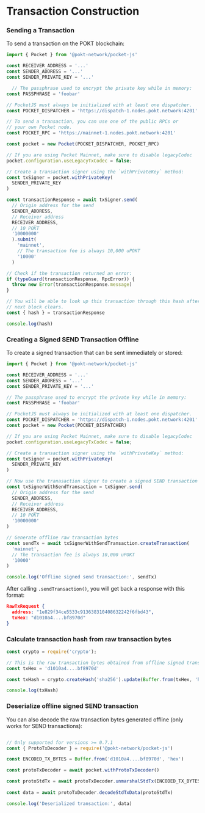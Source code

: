# Transaction Construction

### Sending a Transaction

To send a transaction on the POKT blockchain:

```javascript
import { Pocket } from '@pokt-network/pocket-js'

const RECEIVER_ADDRESS = '...'
const SENDER_ADDRESS = '...'
const SENDER_PRIVATE_KEY = '...'

  // The passphrase used to encrypt the private key while in memory:
const PASSPHRASE = 'foobar'

// PocketJS must always be initialized with at least one dispatcher.
const POCKET_DISPATCHER = 'https://dispatch-1.nodes.pokt.network:4201'

// To send a transaction, you can use one of the public RPCs or
// your own Pocket node.
const POCKET_RPC = 'https://mainnet-1.nodes.pokt.network:4201'

const pocket = new Pocket(POCKET_DISPATCHER, POCKET_RPC)

// If you are using Pocket Mainnet, make sure to disable legacyCodec
pocket.configuration.useLegacyTxCodec = false;

// Create a transaction signer using the `withPrivateKey` method:
const txSigner = pocket.withPrivateKey(
  SENDER_PRIVATE_KEY
)

const transactionResponse = await txSigner.send(
  // Origin address for the send
  SENDER_ADDRESS, 
  // Receiver address
  RECEIVER_ADDRESS,
  // 10 POKT
  '10000000'
  ).submit(
    'mainnet',
    // The transaction fee is always 10,000 uPOKT
    '10000'
  )

// Check if the transaction returned an error:
if (typeGuard(transactionResponse, RpcError)) {
  throw new Error(transactionResponse.message)
}

// You will be able to look up this transaction through this hash after the 
// next block clears.
const { hash } = transactionResponse

console.log(hash)
```

### Creating a Signed SEND Transaction Offline

To create a signed transaction that can be sent immediately or stored:

```javascript
import { Pocket } from '@pokt-network/pocket-js'

const RECEIVER_ADDRESS = '...'
const SENDER_ADDRESS = '...'
const SENDER_PRIVATE_KEY = '...'

// The passphrase used to encrypt the private key while in memory:
const PASSPHRASE = 'foobar'

// PocketJS must always be initialized with at least one dispatcher.
const POCKET_DISPATCHER = 'https://dispatch-1.nodes.pokt.network:4201'
const pocket = new Pocket(POCKET_DISPATCHER)

// If you are using Pocket Mainnet, make sure to disable legacyCodec
pocket.configuration.useLegacyTxCodec = false;

// Create a transaction signer using the `withPrivateKey` method:
const txSigner = pocket.withPrivateKey(
  SENDER_PRIVATE_KEY
)

// Now use the tranasaction signer to create a signed SEND transaction
const txSignerWithSendTransaction = txSigner.send(
  // Origin address for the send
  SENDER_ADDRESS, 
  // Receiver address
  RECEIVER_ADDRESS,
  // 10 POKT
  '10000000'
)

// Generate offline raw transaction bytes
const sendTx = await txSignerWithSendTransaction.createTransaction(
  'mainnet',
  // The transaction fee is always 10,000 uPOKT
  '10000'
)

console.log('Offline signed send transaction:', sendTx)
```

After calling `.sendTransaction()`, you will get back a response with this format:

```json
RawTxRequest {
  address: "1e829f34ce5533c913638310408632242f6fbd43",
  txHex: "d1010a4....bf8970d"
}
```

### Calculate transaction hash from raw transaction bytes

```javascript
const crypto = require('crypto');

// This is the raw transaction bytes obtained from offline signed transaction
const txHex = 'd1010a4....bf8970d'

const txHash = crypto.createHash('sha256').update(Buffer.from(txHex, 'hex')).digest('hex');

console.log(txHash)
```

### Deserialize offline signed SEND transaction

You can also decode the raw transaction bytes generated offline (only works for SEND transactions):

```javascript

// Only supported for versions >= 0.7.1
const { ProtoTxDecoder } = require('@pokt-network/pocket-js')

const ENCODED_TX_BYTES = Buffer.from('d1010a4....bf8970d', 'hex')

const protoTxDecoder = await pocket.withProtoTxDecoder()

const protoStdTx = await protoTxDecoder.unmarshalStdTx(ENCODED_TX_BYTES)
  
const data = await protoTxDecoder.decodeStdTxData(protoStdTx)

console.log('Deserialized transaction:', data)
```
